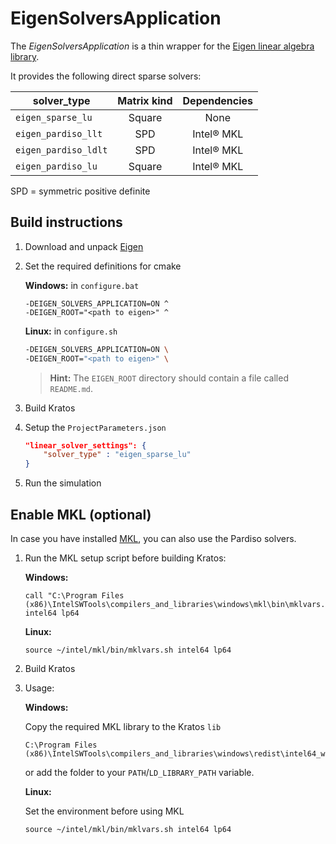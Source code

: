# EigenSolversApplication

The *EigenSolversApplication* is a thin wrapper for the [Eigen linear algebra library](http://eigen.tuxfamily.org/index.php?title=Main_Page).

It provides the following direct sparse solvers:

| solver_type          | Matrix kind | Dependencies |
|----------------------|:-----------:|:------------:|
| `eigen_sparse_lu`    | Square      | None         |
| `eigen_pardiso_llt`  | SPD         | Intel® MKL   |
| `eigen_pardiso_ldlt` | SPD         | Intel® MKL   |
| `eigen_pardiso_lu`   | Square      | Intel® MKL   |

SPD = symmetric positive definite

## Build instructions

1. Download and unpack [Eigen](http://eigen.tuxfamily.org/)

2. Set the required definitions for cmake

    **Windows:** in `configure.bat`

    ```batch
    -DEIGEN_SOLVERS_APPLICATION=ON ^
    -DEIGEN_ROOT="<path to eigen>" ^
    ```

    **Linux:** in `configure.sh`

    ```bash
    -DEIGEN_SOLVERS_APPLICATION=ON \
    -DEIGEN_ROOT="<path to eigen>" \
    ```

    > **Hint:** The `EIGEN_ROOT` directory should contain a file called `README.md`.

3. Build Kratos

4. Setup the `ProjectParameters.json`

    ```json
    "linear_solver_settings": {
        "solver_type" : "eigen_sparse_lu"
    }
    ```

5. Run the simulation

## Enable MKL (optional)

In case you have installed [MKL](https://software.intel.com/en-us/mkl), you can also use the Pardiso solvers.

1. Run the MKL setup script before building Kratos:

    **Windows:**

    ```batch
    call "C:\Program Files (x86)\IntelSWTools\compilers_and_libraries\windows\mkl\bin\mklvars.bat" intel64 lp64
    ```
    
    **Linux:**

    ```batch
    source ~/intel/mkl/bin/mklvars.sh intel64 lp64
    ```

2. Build Kratos

3. Usage:

    **Windows:**

    Copy the required MKL library to the Kratos `lib`
    

    ```
    C:\Program Files (x86)\IntelSWTools\compilers_and_libraries\windows\redist\intel64_win\mkl\mkl_rt.dll
    ```

    or add the folder to your `PATH`/`LD_LIBRARY_PATH` variable.

    **Linux:**
    
    Set the environment before using MKL
    ```batch
    source ~/intel/mkl/bin/mklvars.sh intel64 lp64
    ```